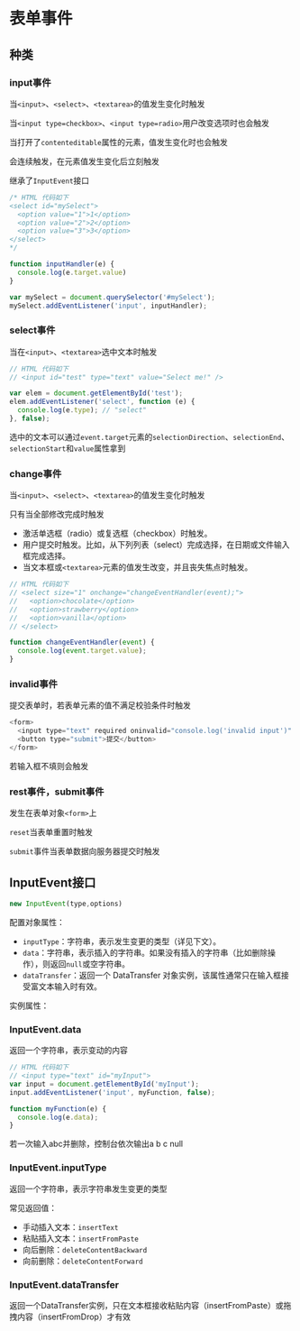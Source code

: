 # 表单事件

## 种类

### input事件

当`<input>`、`<select>`、`<textarea>`的值发生变化时触发

当`<input type=checkbox>`、`<input type=radio>`用户改变选项时也会触发

当打开了`contenteditable`属性的元素，值发生变化时也会触发

会连续触发，在元素值发生变化后立刻触发

继承了`InputEvent`接口

```javascript
/* HTML 代码如下
<select id="mySelect">
  <option value="1">1</option>
  <option value="2">2</option>
  <option value="3">3</option>
</select>
*/

function inputHandler(e) {
  console.log(e.target.value)
}

var mySelect = document.querySelector('#mySelect');
mySelect.addEventListener('input', inputHandler);
```

### select事件

当在`<input>`、`<textarea>`选中文本时触发

```javascript
// HTML 代码如下
// <input id="test" type="text" value="Select me!" />

var elem = document.getElementById('test');
elem.addEventListener('select', function (e) {
  console.log(e.type); // "select"
}, false);
```

选中的文本可以通过`event.target`元素的`selectionDirection`、`selectionEnd`、`selectionStart`和`value`属性拿到

### change事件

当`<input>`、`<select>`、`<textarea>`的值发生变化时触发

只有当全部修改完成时触发

- 激活单选框（radio）或复选框（checkbox）时触发。
- 用户提交时触发。比如，从下列列表（select）完成选择，在日期或文件输入框完成选择。
- 当文本框或`<textarea>`元素的值发生改变，并且丧失焦点时触发。

```javascript
// HTML 代码如下
// <select size="1" onchange="changeEventHandler(event);">
//   <option>chocolate</option>
//   <option>strawberry</option>
//   <option>vanilla</option>
// </select>

function changeEventHandler(event) {
  console.log(event.target.value);
}
```

### invalid事件

提交表单时，若表单元素的值不满足校验条件时触发

```javascript
<form>
  <input type="text" required oninvalid="console.log('invalid input')" />
  <button type="submit">提交</button>
</form>
```

若输入框不填则会触发

### rest事件，submit事件

发生在表单对象`<form>`上

`reset`当表单重置时触发

`submit`事件当表单数据向服务器提交时触发

## InputEvent接口

```javascript
new InputEvent(type,options)
```

配置对象属性：

- `inputType`：字符串，表示发生变更的类型（详见下文）。
- `data`：字符串，表示插入的字符串。如果没有插入的字符串（比如删除操作），则返回`null`或空字符串。
- `dataTransfer`：返回一个 DataTransfer 对象实例，该属性通常只在输入框接受富文本输入时有效。

实例属性：

### InputEvent.data

返回一个字符串，表示变动的内容

```javascript
// HTML 代码如下
// <input type="text" id="myInput">
var input = document.getElementById('myInput');
input.addEventListener('input', myFunction, false);

function myFunction(e) {
  console.log(e.data);
}
```

若一次输入abc并删除，控制台依次输出a  b  c  null

### InputEvent.inputType

返回一个字符串，表示字符串发生变更的类型

常见返回值：

- 手动插入文本：`insertText`
- 粘贴插入文本：`insertFromPaste`
- 向后删除：`deleteContentBackward`
- 向前删除：`deleteContentForward`

### InputEvent.dataTransfer

返回一个DataTransfer实例，只在文本框接收粘贴内容（insertFromPaste）或拖拽内容（insertFromDrop）才有效



























